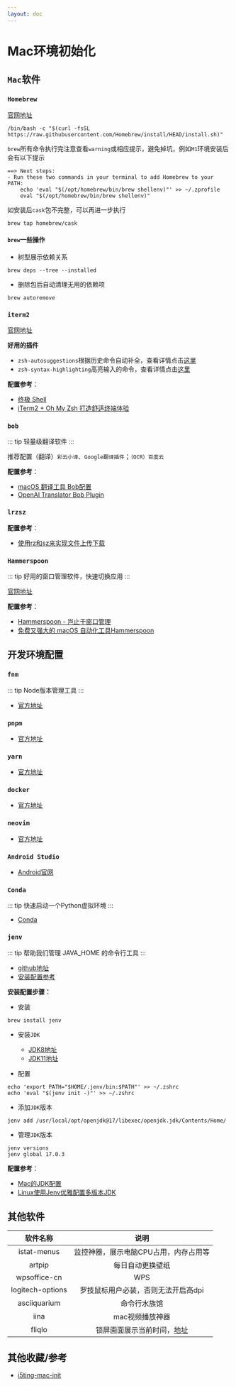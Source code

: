 ```yaml
---
layout: doc
---
```


# Mac环境初始化

## `Mac`软件
### `Homebrew`

[官网地址](https://brew.sh/)

```shell
/bin/bash -c "$(curl -fsSL https://raw.githubusercontent.com/Homebrew/install/HEAD/install.sh)"
```
`brew`所有命令执行完注意查看`warning`或相应提示，避免掉坑，例如`M1`环境安装后会有以下提示

```shell
==> Next steps:
- Run these two commands in your terminal to add Homebrew to your PATH:
    echo 'eval "$(/opt/homebrew/bin/brew shellenv)"' >> ~/.zprofile
    eval "$(/opt/homebrew/bin/brew shellenv)"
```
如安装后`cask`包不完整，可以再进一步执行

```shell
brew tap homebrew/cask
```

#### `brew`一些操作

- 树型展示依赖关系
```shell
brew deps --tree --installed
```
- 删除包后自动清理无用的依赖项
```shell
brew autoremove
```

### `iterm2`

[官网地址](https://iterm2.com/)

**好用的插件**
- `zsh-autosuggestions`根据历史命令自动补全，查看详情点击[这里](https://github.com/zsh-users/zsh-autosuggestions/blob/master/INSTALL.md)
- `zsh-syntax-highlighting`高亮输入的命令，查看详情点击[这里](https://github.com/zsh-users/zsh-syntax-highlighting/blob/master/INSTALL.md)

**配置参考**：
- [终极 Shell](https://macshuo.com/?p=676)
- [iTerm2 + Oh My Zsh 打造舒适终端体验](https://segmentfault.com/a/1190000014992947)

### `bob`

::: tip
轻量级翻译软件
:::

推荐配置（翻译）`彩云小译`、`Google翻译插件`；`（OCR）百度云`

**配置参考**：

- [macOS 翻译工具 Bob配置](https://sspai.com/post/62721)
- [OpenAI Translator Bob Plugin](https://github.com/yetone/bob-plugin-openai-translator)

### `lrzsz`
**配置参考**：

- [使用rz和sz来实现文件上传下载](https://segmentfault.com/a/1190000012166969)

### `Hammerspoon`
::: tip
好用的窗口管理软件，快速切换应用
:::

[官网地址](https://www.hammerspoon.org/)

**配置参考**：
- [Hammerspoon - 岂止于窗口管理](https://zhuanlan.zhihu.com/p/72499152)
- [免费又强大的 macOS 自动化工具Hammerspoon](https://sspai.com/post/53992)

## 开发环境配置

### `fnm`
::: tip
Node版本管理工具
:::

- [官方地址](https://github.com/Schniz/fnm)

### `pnpm`

- [官方地址](https://pnpm.io/)

### `yarn`

- [官方地址](https://yarnpkg.com/)

### `docker`

- [官方地址](https://www.docker.com/)

### `neovim`

- [官方地址](https://neovim.io/)

### `Android Studio`

- [Android官网](https://developer.android.com/?hl=zh-cn)


### `Conda`
::: tip
快速启动一个Python虚拟环境
:::
- [Conda](https://docs.conda.io/en/latest/)

### `jenv`

::: tip
帮助我们管理 JAVA_HOME 的命令行工具
:::
- [github地址](https://github.com/jenv/jenv)
- [安装配置参考](https://tobebetterjavaer.com/overview/jdk-install-config.html#macos-%E7%94%A8%E6%88%B7)

**安装配置步骤：**
- 安装
```shell
brew install jenv
```

- 安装`JDK`
  - [JDK8地址](https://www.oracle.com/java/technologies/downloads/#java8)
  - [JDK11地址](https://www.oracle.com/java/technologies/downloads/#java11)

- 配置
```shell
echo 'export PATH="$HOME/.jenv/bin:$PATH"' >> ~/.zshrc
echo 'eval "$(jenv init -)"' >> ~/.zshrc
```
- 添加`JDK`版本
```shell
jenv add /usr/local/opt/openjdk@17/libexec/openjdk.jdk/Contents/Home/
```
- 管理`JDK`版本
```shell
jenv versions
jenv global 17.0.3
```

**配置参考**：

- [Mac的JDK配置](https://cloud.tencent.com/developer/article/1782923)
- [Linux使用Jenv优雅配置多版本JDK](https://juejin.cn/post/7060142839694852127#heading-10)

## 其他软件

|软件名称|说明|
|:-:|:-:|
|istat-menus|监控神器，展示电脑CPU占用，内存占用等|
|artpip|每日自动更换壁纸|
|wpsoffice-cn|WPS|
|logitech-options|罗技鼠标用户必装，否则无法开启高dpi|
|asciiquarium|命令行水族馆|
|iina|mac视频播放神器|
|fliqlo|锁屏画面展示当前时间，[地址](https://fliqlo.com/)|

## 其他收藏/参考

- [i5ting-mac-init](https://github.com/i5ting/i5ting-mac-init)

